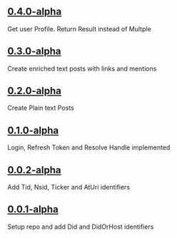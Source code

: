 ## [0.4.0-alpha](https://github.com/dariogriffo/Nordigen.Net/releases/tag/0.4.0-alpha)

Get user Profile. Return Result instead of Multple

## [0.3.0-alpha](https://github.com/dariogriffo/Nordigen.Net/releases/tag/0.3.0-alpha)

Create enriched text posts with links and mentions

## [0.2.0-alpha](https://github.com/dariogriffo/Nordigen.Net/releases/tag/0.2.0-alpha)

Create Plain text Posts

## [0.1.0-alpha](https://github.com/dariogriffo/Nordigen.Net/releases/tag/0.1.0-alpha)

Login, Refresh Token and Resolve Handle implemented

## [0.0.2-alpha](https://github.com/dariogriffo/Nordigen.Net/releases/tag/0.0.2-alpha)

Add Tid, Nsid, Ticker and AtUri identifiers

## [0.0.1-alpha](https://github.com/dariogriffo/Nordigen.Net/releases/tag/0.0.1-alpha)

Setup repo and add Did and DidOrHost identifiers
